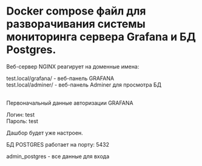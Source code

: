 # Docker compose файл для разворачивания системы мониторинга сервера Grafana и БД Postgres.

<p> Веб-сервер NGINX реагирует на доменные имена: </p>
test.local/grafana/ - веб-панель GRAFANA <br>
test.local/adminer/ - веб-панель Adminer для просмотра БД <br><br>
<p>Первоначальный данные авторизации GRAFANA</p>
Логин: test<br>
Пароль: test<br>
<p>Дашбор будет уже настроен.</p>
<p> БД POSTGRES работает на порту: 5432 </p>
admin_postgres - все данные для входа
